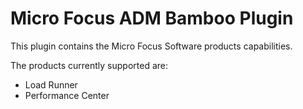 # Micro Focus ADM Bamboo Plugin

This plugin contains the Micro Focus Software products capabilities.

The products currently supported are:
- Load Runner
- Performance Center

